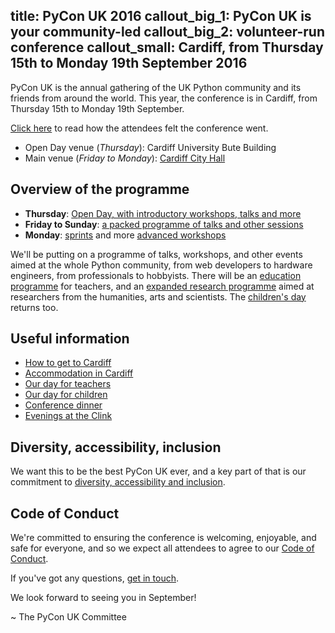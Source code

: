 title: PyCon UK 2016
callout_big_1: PyCon UK is your community-led
callout_big_2: volunteer-run conference
callout_small: Cardiff, from Thursday 15th to Monday 19th September 2016
---

PyCon UK is the annual gathering of the UK Python community and its friends
from around the world. This year, the conference is in Cardiff, from Thursday
15th to Monday 19th September.

[Click here](/news/20160920-impressions/) to read how the attendees felt the conference went.

* Open Day venue (*Thursday*): Cardiff University Bute Building
* Main venue (*Friday to Monday*): [Cardiff City Hall](http://www.cardiffcityhall.com/)

## Overview of the programme

* **Thursday**: [Open Day, with introductory workshops, talks and more](/open-day/)
* **Friday to Sunday**: [a packed programme of talks and other sessions](/programme/)
* **Monday**: [sprints](/sprints/) and more [advanced workshops](/programme/#monday)

We'll be putting on a programme of talks, workshops, and other events aimed at
the whole Python community, from web developers to hardware engineers, from
professionals to hobbyists.  There will be an [education programme](/teachers/)
for teachers, and an [expanded research programme](/research/) aimed at
researchers from the humanities, arts and scientists.  The [children's
day](/children/) returns too.

## Useful information

* [How to get to Cardiff](/venue/)
* [Accommodation in Cardiff](/accommodation/)
* [Our day for teachers](/teachers/)
* [Our day for children](/children/)
* [Conference dinner](/conference-dinner/)
* [Evenings at the Clink](/the-clink/)

## Diversity, accessibility, inclusion

We want this to be the best PyCon UK ever, and a key part of that is our commitment to [diversity, accessibility and
inclusion](/diversity-accessibility-inclusion/).

## Code of Conduct

We're committed to ensuring the conference is welcoming, enjoyable, and safe
for everyone, and so we expect all attendees to agree to our [Code of
Conduct](/code-of-conduct/).


If you've got any questions, [get in touch](/contact/).

We look forward to seeing you in September!

~ The PyCon UK Committee
